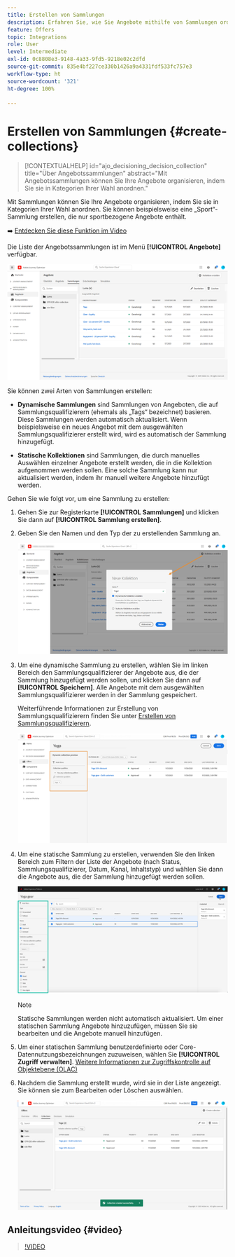 ```yaml
---
title: Erstellen von Sammlungen
description: Erfahren Sie, wie Sie Angebote mithilfe von Sammlungen ordnen
feature: Offers
topic: Integrations
role: User
level: Intermediate
exl-id: 0c8808e3-9148-4a33-9fd5-9218e02c2dfd
source-git-commit: 835e4bf227ce330b1426a9a4331fdf533fc757e3
workflow-type: ht
source-wordcount: '321'
ht-degree: 100%

---
```


# Erstellen von Sammlungen {#create-collections}

>[!CONTEXTUALHELP]
>id="ajo_decisioning_decision_collection"
>title="Über Angebotssammlungen"
>abstract="Mit Angebotssammlungen können Sie Ihre Angebote organisieren, indem Sie sie in Kategorien Ihrer Wahl anordnen."

Mit Sammlungen können Sie Ihre Angebote organisieren, indem Sie sie in Kategorien Ihrer Wahl anordnen. Sie können beispielsweise eine „Sport“-Sammlung erstellen, die nur sportbezogene Angebote enthält.

➡️ [Entdecken Sie diese Funktion im Video](#video)

Die Liste der Angebotssammlungen ist im Menü **[!UICONTROL Angebote]** verfügbar.

![](../assets/collections_list.png)

Sie können zwei Arten von Sammlungen erstellen:

* **Dynamische Sammlungen** sind Sammlungen von Angeboten, die auf Sammlungsqualifizierern (ehemals als „Tags“ bezeichnet) basieren. Diese Sammlungen werden automatisch aktualisiert. Wenn beispielsweise ein neues Angebot mit dem ausgewählten Sammlungsqualifizierer erstellt wird, wird es automatisch der Sammlung hinzugefügt.

* **Statische Kollektionen** sind Sammlungen, die durch manuelles Auswählen einzelner Angebote erstellt werden, die in die Kollektion aufgenommen werden sollen. Eine solche Sammlung kann nur aktualisiert werden, indem ihr manuell weitere Angebote hinzufügt werden.

Gehen Sie wie folgt vor, um eine Sammlung zu erstellen:

1. Gehen Sie zur Registerkarte **[!UICONTROL Sammlungen]** und klicken Sie dann auf **[!UICONTROL Sammlung erstellen]**.

1. Geben Sie den Namen und den Typ der zu erstellenden Sammlung an.

   ![](../assets/collection_create.png)

1. Um eine dynamische Sammlung zu erstellen, wählen Sie im linken Bereich den Sammlungsqualifizierer der Angebote aus, die der Sammlung hinzugefügt werden sollen, und klicken Sie dann auf **[!UICONTROL Speichern]**. Alle Angebote mit dem ausgewählten Sammlungsqualifizierer werden in der Sammlung gespeichert.

   Weiterführende Informationen zur Erstellung von Sammlungsqualifizierern finden Sie unter [Erstellen von Sammlungsqualifizierern](../offer-library/creating-tags.md).

   ![](../assets/dynamic_collection.png)

1. Um eine statische Sammlung zu erstellen, verwenden Sie den linken Bereich zum Filtern der Liste der Angebote (nach Status, Sammlungsqualifizierer, Datum, Kanal, Inhaltstyp) und wählen Sie dann die Angebote aus, die der Sammlung hinzugefügt werden sollen.

   ![](../assets/static_collection.png)

   >[!NOTE]
   >
   >Statische Sammlungen werden nicht automatisch aktualisiert. Um einer statischen Sammlung Angebote hinzuzufügen, müssen Sie sie bearbeiten und die Angebote manuell hinzufügen.

1. Um einer statischen Sammlung benutzerdefinierte oder Core-Datennutzungsbezeichnungen zuzuweisen, wählen Sie **[!UICONTROL Zugriff verwalten]**. [Weitere Informationen zur Zugriffskontrolle auf Objektebene (OLAC)](../../administration/object-based-access.md)

1. Nachdem die Sammlung erstellt wurde, wird sie in der Liste angezeigt. Sie können sie zum Bearbeiten oder Löschen auswählen.

   ![](../assets/collection_created.png)

## Anleitungsvideo {#video}

>[!VIDEO](https://video.tv.adobe.com/v/329376?quality=12)


